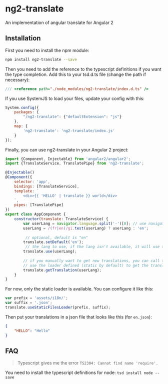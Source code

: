 # ng2-translate
An implementation of angular translate for Angular 2

## Installation
First you need to install the npm module:
```sh
npm install ng2-translate --save
```

Then you need to add the reference to the typescript definitions if you want the type completion. Add this to your tsd.d.ts file (change the path if necessary):
```js
/// <reference path="./node_modules/ng2-translate/index.d.ts" />
```

If you use SystemJS to load your files, update your config with this:
```js
System.config({
    packages: {
        "/ng2-translate": {"defaultExtension": "js"}
    },
    map: {
        'ng2-translate': 'ng2-translate/index.js'
    }
});
```

Finally, you can use ng2-translate in your Angular 2 project:
```js
import {Component, Injectable} from 'angular2/angular2';
import {TranslateService, TranslatePipe} from 'ng2-translate';

@Injectable()
@Component({
    selector: 'app',
    bindings: [TranslateService],
    template: `
        <div>{{ 'HELLO' | translate }} world</div>
    `,
    pipes: [TranslatePipe]
})
export class AppComponent {
    constructor(translate: TranslateService) {
        var userLang = navigator.language.split('-')[0]; // use navigator lang if available
        userLang = /(fr|en)/gi.test(userLang) ? userLang : 'en';
        
         // optional, default is "en"
        translate.setDefault('en');
         // the lang to use, if the lang isn't available, it will use the loader defined to get them
        translate.use(userLang);
        
        // if you manually want to get new translations, you can call this:
        // use the loader defined (static by default) to get the translations
        translate.getTranslation(userLang);
    }
}
```

For now, only the static loader is available. You can configure it like this:
```js
var prefix = 'assets/i18n/';
var suffix = '.json';
translate.useStaticFilesLoader(prefix, suffix);
```

Then put your translations in a json file that looks like this (for `en.json`):
```json
{
    "HELLO": "Hello"
}
```

## FAQ
> Typescript gives me the error `TS2304: Cannot find name 'require'.`

You need to install the typescript definitions for node: `tsd install node --save`
